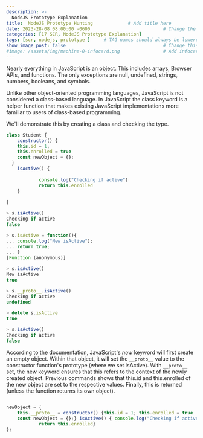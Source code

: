 ```yaml
---
description: >-
  NodeJS Prototype Explanation
title:  NodeJS Prototype Hunting             # Add title here
date: 2023-28-08 08:00:00 -0600                           # Change the date to match completion date
categories: [17 SCR, NodeJS Prototype Explanation]                     # Change Templates to Writeup
tags: [scr, nodejs, prototype ]     # TAG names should always be lowercase; replace template with writeup, and add relevant tags
show_image_post: false                                    # Change this to true
#image: /assets/img/machine-0-infocard.png                # Add infocard image here for post preview image
---
```


Nearly everything in JavaScript is an object. This includes arrays, Browser APIs, and functions. The only exceptions are null, undefined, strings, numbers, booleans, and symbols.

Unlike other object-oriented programming languages, JavaScript is not considered a class-based language. In JavaScript the class keyword is a helper function that makes existing JavaScript implementations more familiar to users of class-based programming.

We'll demonstrate this by creating a class and checking the type.

```javascript
class Student {
    constructor() {
    this.id = 1;
    this.enrolled = true
	const newObject = {};
  }
    isActive() {
	
            console.log("Checking if active")
            return this.enrolled
    }
	
}

> s.isActive()
Checking if active
false

> s.isActive = function(){
... console.log("New isActive");
... return true;
... }
[Function (anonymous)]

> s.isActive()
New isActive
true

> s.__proto__.isActive()
Checking if active
undefined

> delete s.isActive
true

> s.isActive()
Checking if active
false

```

According to the documentation, JavaScript's *new* keyword will first create an empty object. Within that object, it will set the `__proto__` value to the constructor function's prototype (where we set isActive). With `__proto__` set, the new keyword ensures that this refers to the context of the newly created object. Previous commands shows that this.id and this.enrolled of the new object are set to the respective values. Finally, this is returned (unless the function returns its own object).

```javascript

newObject = {
	this.__proto__ = constructor() {this.id = 1; this.enrolled = true
	const newObject = {};} isActive() { console.log("Checking if active")
            return this.enrolled} 
};

```